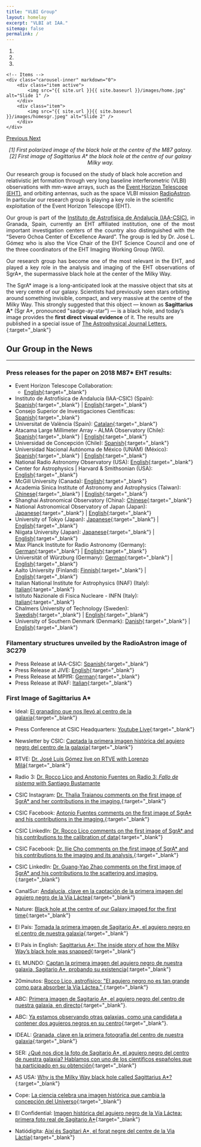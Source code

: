 ```yaml
---
title: "VLBI Group"
layout: homelay
excerpt: "VLBI at IAA."
sitemap: false
permalink: /
---
```


<div markdown="0" id="carousel" class="carousel slide" data-ride="carousel" data-interval="4000" data-pause="hover" >
    <!-- Menu -->
    <ol class="carousel-indicators">
        <li data-target="#carousel" data-slide-to="0" class="active"></li>
        <li data-target="#carousel" data-slide-to="1"></li>
        <li data-target="#carousel" data-slide-to="2"></li>
    </ol>

    <!-- Items -->
    <div class="carousel-inner" markdown="0">
        <div class="item active">
            <img src="{{ site.url }}{{ site.baseurl }}/images/home.jpg" alt="Slide 1" />
        </div>
        <div class="item">
            <img src="{{ site.url }}{{ site.baseurl }}/images/homesgr.jpeg" alt="Slide 2" />
        </div>
    </div>
  <a class="left carousel-control" href="#carousel" role="button" data-slide="prev">
    <span class="glyphicon glyphicon-chevron-left" aria-hidden="true"></span>
    <span class="sr-only">Previous</span>
  </a>
  <a class="right carousel-control" href="#carousel" role="button" data-slide="next">
    <span class="glyphicon glyphicon-chevron-right" aria-hidden="true"></span>
    <span class="sr-only">Next</span>
  </a>
</div>

<p align="center">
<em>
[1] First polarized image of the black hole at the centre of the M87 galaxy. [2] First image of Sagittarius A* the black hole at the centre of our galaxy Milky way. </em>
</p>

<p align="justify">

Our research group is focused on the study of black hole accretion and relativistic jet formation through very long baseline interferometric  (VLBI) observations with mm-wave arrays, such as the <a href="https://eventhorizontelescope.org/">Event Horizon Telescope (EHT)</a>, and orbiting antennas, such as the space VLBI mission <a href="http://www.asc.rssi.ru/radioastron/"> RadioAstron</a>. In particular our research group is playing a key role in the scientific exploitation of the Event Horizon Telescope (EHT).
</p>


<p align="justify">
Our group is part of the <a href="https://www.iaa.csic.es/">Instituto de Astrofísica de Andalucía (IAA-CSIC)</a>, in Granada, Spain, currently an EHT affiliated institution, one of the most important investigation centers of the country also distinguished with the “Severo Ochoa Center of Excellence Award”. The group is led by Dr. José L. Gómez who is also the Vice Chair of the EHT Science Council and one of the three coordinators of the EHT Imaging Working Group (WG).
</p>

<p align="justify">
Our research group has become one of the most relevant in the EHT, and played a key role in the analysis and imaging of the EHT observations of SgrA*, the supermassive black hole at the center of the Milky Way. 
</p>

The SgrA* image is a long-anticipated look at the massive object that sits at the very centre of our galaxy. Scientists had previously seen stars orbiting around something invisible, compact, and very massive at the centre of the Milky Way. This strongly suggested that this object — known as **Sagittarius A*** (Sgr A*, pronounced "sadge-ay-star") — is a black hole, and today’s image provides the **first direct visual evidence** of it. The results are published in a special issue of [The Astrophysical Journal Letters.](https://iopscience.iop.org/journal/2041-8205/page/Focus_on_First_Sgr_A_Results){:target="_blank"}

## Our Group in the News
---

### Press releases for the paper on 2018 M87* EHT results:

- Event Horizon Telescope Collaboration: 
  - [English](https://eventhorizontelescope.org/M87-one-year-later-proof-of-a-persistent-black-hole-shadow){:target="_blank"}
- Instituto de Astrofísica de Andalucía (IAA-CSIC) (Spain): [Spanish](https://www.iaa.csic.es/noticias/m87-ano-despues-persistente-prueba-sombra-agujero-negro){:target="_blank"} | [English](https://www.iaa.csic.es/en/news/m87-one-year-later-proof-persistent-black-hole-shadow){:target="_blank"}
- Consejo Superior de Investigaciones Científicas: [Spanish](https://www.csic.es/es/actualidad-del-csic/m87-un-ano-despues-la-persistente-prueba-de-la-sombra-de-un-agujero-negro){:target="_blank"}
- Universitat de València (Spain): [Catalan](https://www.uv.es/uvweb/uv-noticies/ca/noticies/noves-imatges-forat-negre-m87-mostren-persistencia-seua-ombra-central-anell-llum-1285973304159/Novetat.html?id=1286356586793&plantilla=UV_Noticies/Page/TPGDetaillNews){:target="_blank"}
- Atacama Large Millimeter Array - ALMA Observatory (Chile): [Spanish](https://www.almaobservatory.org/es/comunicados-de-prensa/m87-un-ano-despues-prueba-de-la-persistencia-de-la-sombra-de-un-agujero-negro/ ){:target="_blank"} | [English](https://www.almaobservatory.org/en/press-releases/m87-one-year-later-proof-of-a-persistent-black-hole-shadow/){:target="_blank"}
- Universidad de Concepción (Chile): [Spanish](https://noticias.udec.cl/m87-un-ano-despues-se-suman-datos-y-se-perfecciona-la-imagen-de-la-sombra-del-mitico-agujero-negro/ ){:target="_blank"}
- Universidad Nacional Autónoma de México (UNAM) (México): [Spanish](https://www.irya.unam.mx/web/es/noticias/archivo/510-la-sombra-del-agujero-negro-m87-persiste-por-al-menos-un-ano){:target="_blank"} | [English](https://www.irya.unam.mx/web/en/news/archive/511-m87-one-year-later-proof-of-a-persistent-black-hole-shadow){:target="_blank"}
- National Radio Astronomy Observatory (USA): [English](https://public.nrao.edu/news/new-details-of-supermassive-black-holes-shadow-revealed/){:target="_blank"}
- Center for Astrophysics | Harvard & Smithsonian (USA): [English](https://www.cfa.harvard.edu/news/m87-one-year-later-proof-persistent-black-hole-shadow ){:target="_blank"}
- McGill University (Canada): [English](https://www.mcgill.ca/newsroom/channels/news/m87-one-year-later-proof-persistent-black-hole-shadow-354399){:target="_blank"}
- Academia Sinica Institute of Astronomy and Astrophysics (Taiwan): [Chinese](https://press.asiaa.sinica.edu.tw/chinese/2401){:target="_blank"} | [English](https://press.asiaa.sinica.edu.tw/ASIAA_TAIWAN_News/240118){:target="_blank"}
- Shanghai Astronomical Observatory (China): [Chinese](https://shao.cas.cn/2020Ver/xwdt/kyjz/202401/t20240118_6957976.html){:target="_blank"}
- National Astronomical Observatory of Japan (Japan): [Japanese](https://www.nao.ac.jp/news/science/2024/20240118-eht.html){:target="_blank"} | [English](https://www.nao.ac.jp/en/news/science/2024/20240118-eht.html){:target="_blank"}
- University of Tokyo (Japan): [Japanese](https://www.s.u-tokyo.ac.jp/ja/press/10177/){:target="_blank"} | [English](https://www.s.u-tokyo.ac.jp/en/press/10177/){:target="_blank"}
- Niigata University (Japan): [Japanese](https://www.niigata-u.ac.jp/news/2024/549740/){:target="_blank"} | [English](https://www.niigata-u.ac.jp/en/news/15556/){:target="_blank"}
- Max Planck Institute for Radio Astronomy (Germany): [German](https://www.mpifr-bonn.mpg.de/pressemeldungen/2024/){:target="_blank"} | [English](https://www.mpifr-bonn.mpg.de/pressreleases/2024/1){:target="_blank"}
- Universität of Würzburg (Germany): [German](https://www.uni-wuerzburg.de/aktuelles/pressemitteilungen/single/news/schattenm87?fbclid=IwAR035QbcVHfQIZtxfw9VySi-Mwf9ARbeOKLGmenR06TWSn9Dh7WVu8YTb8w){:target="_blank"} | [English](https://www.uni-wuerzburg.de/en/news-and-events/news/detail/news/shadowm87/?fbclid=IwAR2kHtS-S7CXx376HOPEjHJIjIJOzIhP2B6lrpYcTg929Wwq1X6tPSNJm_8){:target="_blank"}
- Aalto University (Finland): [Finnish](https://www.aalto.fi/fi/uutiset/uudet-kuvat-mustasta-aukosta-tutkijat-vahvistivat-kuvassa-nakyvan-mustan-aukon-varjon){:target="_blank"} | [English](https://www.aalto.fi/en/news/scientists-reveal-new-images-of-a-black-hole-proof-of-a-persistent-black-hole-shadow){:target="_blank"}
- Italian National Institute for Astrophysics (INAF) (Italy): [Italian](https://www.media.inaf.it/2024/01/18/niente-di-nuovo-allorizzonte-degli-eventi-di-m87/?fbclid=IwAR2Rj1tRVDbiVEnZ2MO5tSn5sqrgtTr8OaIkKxaRuYMftlTsNWBh2HwugAc){:target="_blank"}
- Istituto Nazionale di Fisica Nucleare - INFN (Italy): [Italian](https://home.infn.it/it/comunicati-stampa/6317-un-anno-dopo-la-prima-foto-di-un-buco-nero-eht-svela-nuove-immagini-di-m87){:target="_blank"}
- Chalmers University of Technology (Sweden): [Swedish](https://www.chalmers.se/en/current/news/oso-the-famous-black-hole-in-m-87-one-year-later/?fbclid=IwAR27elu_FmkD8dFPtBef9Ru828GtQj4sNuhPtHor5OUPqw2PWo7uHKTweiE){:target="_blank"} | [English](https://www.chalmers.se/en/current/news/oso-the-famous-black-hole-in-m-87-one-year-later/?fbclid=IwAR27elu_FmkD8dFPtBef9Ru828GtQj4sNuhPtHor5OUPqw2PWo7uHKTweiE){:target="_blank"}
- University of Southern Denmark (Denmark): [Danish](https://www.sdu.dk/da/om_sdu/fakulteterne/naturvidenskab/nyheder-2024/new-image-of-m87-black-hole){:target="_blank"} | [English](https://www.sdu.dk/en/om_sdu/fakulteterne/naturvidenskab/nyheder-2024/new-image-of-m87-black-hole){:target="_blank"}

### Filamentary structures unveiled by the RadioAstron image of 3C279

- Press Release at IAA-CSIC: [Spanish](https://www.iaa.es/noticias/observaciones-con-interferometria-espacial-revelan-filamentos-helicoidales-en-el-interior){:target="_blank"}
- Press Release at JIVE: [English](https://www.jive.eu/news/new-nature-astronomy-space-interferometry-reveals-helical-filaments-within-supermassive-black){:target="_blank"}
- Press Release at MPIfR: [German](https://www.mpifr-bonn.mpg.de/pressemeldungen/2023/11){:target="_blank"}
- Press Release at INAF: [Italian](https://www.media.inaf.it/2023/10/26/doppia-elica-3c279-vlbi/){:target="_blank"}

### First Image of Sagittarius A*

- Ideal: [El granadino que nos llevó al centro de la galaxia](https://www.ideal.es/culturas/ciencia-salud/granadino-llevo-centro-galaxia-20220522175601-nt.html){:target="_blank"}

- Press Conference at CSIC Headquarters: [Youtube Live](https://www.youtube.com/watch?v=plXqkkmcr8s){:target="_blank"}

- Newsletter by CSIC: [Captada la primera imagen histórica del agujero negro del centro de la galaxia](https://www.csic.es/es/actualidad-del-csic/captada-la-primera-imagen-historica-del-agujero-negro-del-centro-de-la-galaxia){:target="_blank"}

- RTVE: [Dr. José Luis Gómez live on RTVE with Lorenzo Milá](https://www.rtve.es/play/videos/objetivo-planeta/agujero-negro-nuestra-galaxia-26-05-22/6549638/?locale=ES){:target="_blank"}

 
- Radio 3: [Dr. Rocco Lico and Anotonio Fuentes on Radio 3: *Fallo de sistema* with Santiago Bustamante
](https://www.rtve.es/play/audios/fallo-de-sistema/)

- CSIC Instagram: [Dr. Thalia Traianou comments on the first image of SgrA* and her contributions in the imaging.](https://www.instagram.com/p/Cd5pOFLt48M/){:target="_blank"}

- CSIC Facebook: [Antonio Fuentes comments on the first image of SgrA* and his contributions in the imaging.](https://www.facebook.com/watch/?v=1197469030999762&ref=sharing){:target="_blank"}

- CSIC LinkedIn: [Dr. Rocco Lico comments on the first image of SgrA* and his contributions to the calibration of data](https://www.linkedin.com/posts/csic_rocco-lico-investigador-del-iaa-csic-activity-6934894975830663168-7PC9?utm_source=linkedin_share&utm_medium=member_desktop_web){:target="_blank"}

- CSIC Facebook: [Dr. Ilje Cho comments on the first image of SgrA* and his contributions to the imaging and its analysis.](https://fb.watch/dfFMNjKgBl/){:target="_blank"}

- CSIC LinkedIn: [Dr. Guang-Yao Zhao comments on the first image of SgrA* and his contributions to the scattering and imaging.](https://www.linkedin.com/posts/csic_guang-yao-zhao-cient%C3%ADfico-del-iaa-csic-activity-6935615601365168128-WNBB?utm_source=linkedin_share&utm_medium=android_app){:target="_blank"}

- CanalSur: [Andalucía, clave en la captación de la primera imagen del agujero negro de la Vía Láctea](https://www.canalsur.es/noticias/andaluc%C3%ADa/granada/andalucia-clave-en-la-captacion-de-la-primera-imagen-del-agujero-negro-de-la-via-lactea/1828828.html){:target="_blank"}

- Nature: [Black hole at the centre of our Galaxy imaged for the first time](https://www.nature.com/articles/d41586-022-01320-y){:target="_blank"}

- El País: [Tomada la primera imagen de Sagitario A*, el agujero negro en el centro de nuestra galaxia](https://elpais.com/ciencia/2022-05-12/tomada-la-primera-imagen-de-sagitario-a-el-agujero-negro-en-el-centro-de-nuestra-galaxia.html){:target="_blank"}

- El País in English: [Sagittarius A*: The inside story of how the Milky Way’s black hole was snapped](https://english.elpais.com/science-tech/2022-05-13/sagittarius-a-the-inside-story-of-how-our-black-hole-was-snapped.html){:target="_blank"}
 

- EL MUNDO: [Captan la primera imagen del agujero negro de nuestra galaxia, Sagitario A*, probando su existencia](https://www.elmundo.es/ciencia-y-salud/ciencia/2022/05/12/627cf932e4d4d8a7728b45c1.html){:target="_blank"} 

- 20minutos: [Rocco Lico, astrofísico: "El agujero negro no es tan grande como para absorber la Vía Láctea."
](https://www.20minutos.es/noticia/4999416/0/rocco-lito-astrofisico-agujero-negro-no-tan-grande-absorver-via-lactea/){:target="_blank"}

- ABC: [Primera imagen de Sagitario A*, el agujero negro del centro de nuestra galaxia, en directo](https://www.abc.es/ciencia/abci-sigue-directo-anuncio-historico-sobre-agujero-negro-nuestra-galaxia-202205121133_directo.html){:target="_blank"}.

- ABC: [Ya estamos observando otras galaxias, como una candidata a contener dos agujeros negros en su centro](https://www.abc.es/ciencia/abci-estamos-observando-otras-galaxias-como-candidata-contener-agujeros-negros-centro-202205160228_noticia.html){:target="_blank"}.

- IDEAL: [Granada, clave en la primera fotografía del centro de nuestra galaxia](https://www.ideal.es/culturas/ciencia-salud/granada-clave-primera-20220512154107-nt.html){:target="_blank"} 

- SER: [¿Qué nos dice la foto de Sagitario A*, el agujero negro del centro de nuestra galaxia? Hablamos con uno de los científicos españoles que ha participado en su obtención](https://cadenaser.com/nacional/2022/05/16/te-has-perdido-el-eclipse-lunar-el-video-que-te-permitira-disfrutar-en-todo-su-esplendor-de-un-evento-que-no-se-repetira-hasta-2025-cadena-ser/){:target="_blank"} 

- AS USA: [Why is the Milky Way black hole called Sagittarius A*?](https://en.as.com/latest_news/why-is-the-milky-way-black-hole-called-sagittarius-a-n/){:target="_blank"} 

- Cope: [La ciencia celebra una imagen histórica que cambia la concepción del Universo](https://www.cope.es/actualidad/noticias/ciencia-celebra-una-imagen-historica-que-cambia-concepcion-del-universo-20220512_2079647){:target="_blank"}

- El Confidential: [Imagen histórica del agujero negro de la Vía Láctea: primera foto real de Sagitario A*](https://www.elconfidencial.com/tecnologia/ciencia/2022-05-12/imagen-historica-del-agujero-negro-de-la-via-lactea-primera-foto-real-de-sagitario-a_3423494/){:target="_blank"}

- Natiódigita: [Així és Sagitari A*, el forat negre del centre de la Via Làctia](https://www.naciodigital.cat/noticia/234274/aixi-sagitari-a-forat-negre-centre-via-lactia){:target="_blank"}
